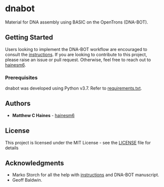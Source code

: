 # dnabot

Material for DNA assembly using BASIC on the OpenTrons (DNA-BOT).

## Getting Started

Users looking to implement the DNA-BOT workflow are encouraged to consult the [instructions](docs/DNA-BOT_instructions_v1.0.0.pdf). If you are looking to contribute to this project, please raise an issue or pull request. Otherwise, feel free to reach out to [hainesm6](https://github.com/hainesm6).

### Prerequisites

dnabot was developed using Python v3.7. Refer to [requirements.txt](requirements.txt).

## Authors

* **Matthew C Haines** - [hainesm6](https://github.com/hainesm6)

## License

This project is licensed under the MIT License - see the [LICENSE](LICENSE) file for details

## Acknowledgments

* Marko Storch for all the help with [instructions](docs/DNA-BOT_instructions_v1.0.0.pdf) and DNA-BOT manuscript.
* Geoff Baldwin.
